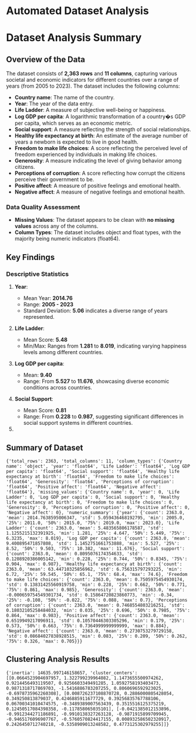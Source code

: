 # Automated Dataset Analysis

# Dataset Analysis Summary

## Overview of the Data

The dataset consists of **2,363 rows** and **11 columns**, capturing various societal and economic indicators for different countries over a range of years (from 2005 to 2023). The dataset includes the following columns:

- **Country name**: The name of the country.
- **Year**: The year of the data entry.
- **Life Ladder**: A measure of subjective well-being or happiness.
- **Log GDP per capita**: A logarithmic transformation of a country�s GDP per capita, which serves as an economic metric.
- **Social support**: A measure reflecting the strength of social relationships.
- **Healthy life expectancy at birth**: An estimate of the average number of years a newborn is expected to live in good health.
- **Freedom to make life choices**: A score reflecting the perceived level of freedom experienced by individuals in making life choices.
- **Generosity**: A measure indicating the level of giving behavior among citizens.
- **Perceptions of corruption**: A score reflecting how corrupt the citizens perceive their government to be.
- **Positive affect**: A measure of positive feelings and emotional health.
- **Negative affect**: A measure of negative feelings and emotional health.

### Data Quality Assessment

- **Missing Values**: The dataset appears to be clean with **no missing values** across any of the columns.
- **Column Types**: The dataset includes object and float types, with the majority being numeric indicators (float64).

## Key Findings

### Descriptive Statistics

1. **Year**:
   - Mean Year: **2014.76**
   - Range: **2005 - 2023**
   - Standard Deviation: **5.06** indicates a diverse range of years represented.

2. **Life Ladder**:
   - Mean Score: **5.48**
   - Min/Max: Ranges from **1.281** to **8.019**, indicating varying happiness levels among different countries.

3. **Log GDP per capita**:
   - Mean: **9.40**
   - Range: From **5.527** to **11.676**, showcasing diverse economic conditions across countries.

4. **Social Support**:
   - Mean Score: **0.81**
   - Range: From **0.228** to **0.987**, suggesting significant differences in social support systems in different countries.

5.

## Summary of Dataset
```
{'total_rows': 2363, 'total_columns': 11, 'column_types': {'Country name': 'object', 'year': 'float64', 'Life Ladder': 'float64', 'Log GDP per capita': 'float64', 'Social support': 'float64', 'Healthy life expectancy at birth': 'float64', 'Freedom to make life choices': 'float64', 'Generosity': 'float64', 'Perceptions of corruption': 'float64', 'Positive affect': 'float64', 'Negative affect': 'float64'}, 'missing_values': {'Country name': 0, 'year': 0, 'Life Ladder': 0, 'Log GDP per capita': 0, 'Social support': 0, 'Healthy life expectancy at birth': 0, 'Freedom to make life choices': 0, 'Generosity': 0, 'Perceptions of corruption': 0, 'Positive affect': 0, 'Negative affect': 0}, 'numeric_summary': {'year': {'count': 2363.0, 'mean': 2014.7638595006347, 'std': 5.059436468192795, 'min': 2005.0, '25%': 2011.0, '50%': 2015.0, '75%': 2019.0, 'max': 2023.0}, 'Life Ladder': {'count': 2363.0, 'mean': 5.483565806178587, 'std': 1.1255215132391925, 'min': 1.281, '25%': 4.647, '50%': 5.449, '75%': 6.3235, 'max': 8.019}, 'Log GDP per capita': {'count': 2363.0, 'mean': 9.400895471857808, 'std': 1.1452751661753888, 'min': 5.527, '25%': 8.52, '50%': 9.503, '75%': 10.382, 'max': 11.676}, 'Social support': {'count': 2363.0, 'mean': 0.8095076174354633, 'std': 0.1208920386005142, 'min': 0.228, '25%': 0.744, '50%': 0.8345, '75%': 0.904, 'max': 0.987}, 'Healthy life expectancy at birth': {'count': 2363.0, 'mean': 63.44710325856962, 'std': 6.756315797293225, 'min': 6.72, '25%': 59.545, '50%': 65.1, '75%': 68.4, 'max': 74.6}, 'Freedom to make life choices': {'count': 2363.0, 'mean': 0.7505975454930174, 'std': 0.13831425560919758, 'min': 0.228, '25%': 0.662, '50%': 0.771, '75%': 0.861, 'max': 0.985}, 'Generosity': {'count': 2363.0, 'mean': -0.000659754549301734, 'std': 0.15864720823860773, 'min': -0.34, '25%': -0.108, '50%': -0.022, '75%': 0.088, 'max': 0.7}, 'Perceptions of corruption': {'count': 2363.0, 'mean': 0.7468554803216251, 'std': 0.18032105258484032, 'min': 0.035, '25%': 0.696, '50%': 0.7985, '75%': 0.864, 'max': 0.983}, 'Positive affect': {'count': 2363.0, 'mean': 0.6519949217096911, 'std': 0.10570446303305296, 'min': 0.179, '25%': 0.573, '50%': 0.663, '75%': 0.7364999999999999, 'max': 0.884}, 'Negative affect': {'count': 2363.0, 'mean': 0.2730753279729158, 'std': 0.08684027838928515, 'min': 0.083, '25%': 0.209, '50%': 0.262, '75%': 0.326, 'max': 0.705}}}
```

## Clustering Analysis Results
```
{'inertia': 14635.997146158657, 'cluster_centers': [[0.0664523904697957, 1.322799239964082, 1.1473655500974262, 0.9214456493119507, 0.9256603349491285, 1.0592758193403473, 0.9871318717869703, -1.5416886783207255, 0.8060696592923025, -0.6978735962260308], [0.008726237108870728, 0.2886000805428054, 0.349250813879037, 0.4246885911677729, 0.39256835767788106, 0.06700341010474575, -0.3489389007563439, 0.3515516125375219, 0.12450517084398358, -0.117858065035101], [-0.0421385012153896, -0.9912344271186891, -0.9910138327263128, -0.9871915899709945, -0.9465176096907767, -0.5760570824417155, 0.008932586502320917, 0.2426450712740218, -0.5358909013248582, 0.4773125302979255]]}
```

